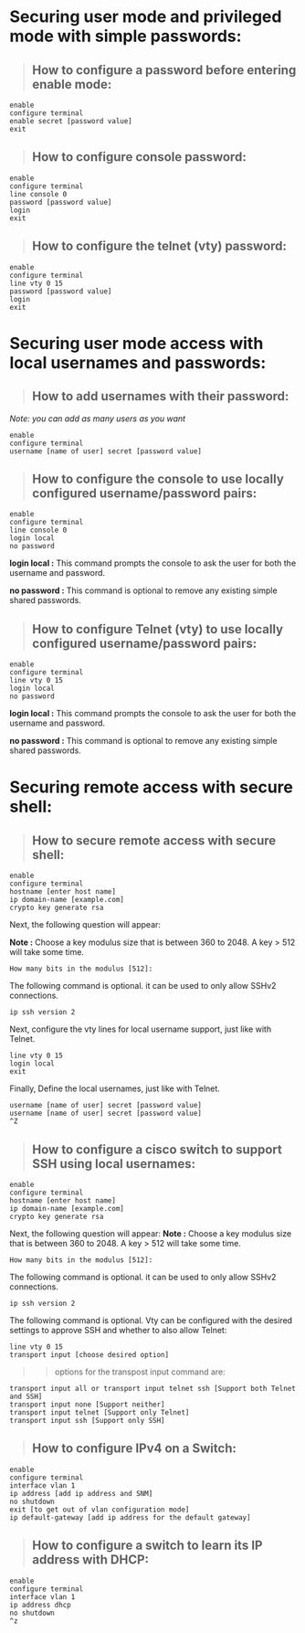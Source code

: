 # Securing user mode and privileged mode with simple passwords:

> ##  How to configure a password before entering enable mode:
```
enable
configure terminal
enable secret [password value]
exit
```

> ##  How to configure console password:
```
enable
configure terminal
line console 0
password [password value]
login
exit
```

> ## How to configure the telnet (vty) password:
```
enable
configure terminal
line vty 0 15
password [password value]
login
exit
```
# Securing user mode access with local usernames and passwords:

> ## How to add usernames with their password:
*Note: you can add as many users as you want*
```
enable
configure terminal
username [name of user] secret [password value]
```

> ## How to configure the console to use locally configured username/password pairs:
```
enable
configure terminal
line console 0
login local
no password
```
**login local :** This command prompts the console to ask the user for both the username and password. 

**no password :** This command is optional to remove any existing simple shared passwords.

> ## How to configure Telnet (vty) to use locally configured username/password pairs:
```
enable
configure terminal
line vty 0 15
login local
no password
```
**login local :** This command prompts the console to ask the user for both the username and password.   

**no password :** This command is optional to remove any existing simple shared passwords.

# Securing remote access with secure shell:
> ## How to secure remote access with secure shell:
```
enable
configure terminal
hostname [enter host name]
ip domain-name [example.com]
crypto key generate rsa
```
Next, the following question will appear:

**Note :** Choose a key modulus size that is between 360 to 2048. A key > 512 will take some time.
```
How many bits in the modulus [512]:
```
The following command is optional. it can be used to only allow SSHv2 connections.
```
ip ssh version 2
```
Next, configure the vty lines for local username support, just like with Telnet.
```
line vty 0 15
login local
exit
```
Finally, Define the local usernames, just like with Telnet.
```
username [name of user] secret [password value]
username [name of user] secret [password value]
^Z
```

> ## How to configure a cisco switch to support SSH using local usernames:
```
enable
configure terminal
hostname [enter host name]
ip domain-name [example.com]
crypto key generate rsa
```
Next, the following question will appear:
**Note :**
Choose a key modulus size that is between 360 to 2048. A key > 512 will take some time.
```
How many bits in the modulus [512]:
```
The following command is optional. it can be used to only allow SSHv2 connections.
```
ip ssh version 2
```
The following command is optional. Vty can be configured with the desired settings to approve SSH and whether to also allow Telnet:
```
line vty 0 15
transport input [choose desired option]
```
>> options for the transpost input command are:
```
transport input all or transport input telnet ssh [Support both Telnet and SSH]
transport input none [Support neither]
transport input telnet [Support only Telnet]
transport input ssh [Support only SSH]
```

> ## How to configure IPv4 on a Switch:
```
enable
configure terminal
interface vlan 1
ip address [add ip address and SNM]
no shutdown
exit [to get out of vlan configuration mode]
ip default-gateway [add ip address for the default gateway]
```

> ## How to configure a switch to learn its IP address with DHCP:
```
enable
configure terminal
interface vlan 1
ip address dhcp
no shutdown
^z
```
